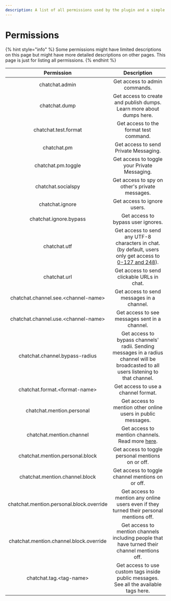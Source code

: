 ```yaml
---
description: A list of all permissions used by the plugin and a simple description.
---
```


# Permissions

{% hint style="info" %}
Some permissions might have limited descriptions on this page but might have more detailed descriptions on other pages. This page is just for listing all permissions.
{% endhint %}

|                Permission                |                                                               Description                                                              |
| :--------------------------------------: | :------------------------------------------------------------------------------------------------------------------------------------: |
|              chatchat.admin              |                                                      Get access to admin commands.                                                     |
|               chatchat.dump              |                                  Get access to create and publish dumps. Learn more about dumps here.                                  |
|           chatchat.test.format           |                                                 Get access to the format test command.                                                 |
|                chatchat.pm               |                                                  Get access to send Private Messaging.                                                 |
|            chatchat.pm.toggle            |                                              Get access to toggle your Private Messaging.                                              |
|            chatchat.socialspy            |                                             Get access to spy on other's private messages.                                             |
|              chatchat.ignore             |                                                       Get access to ignore users.                                                      |
|          chatchat.ignore.bypass          |                                                   Get access to bypass user ignores.                                                   |
|               chatchat.utf               |  Get access to send any UTF-8 characters in chat. (by default, users only get access to [0-127 and 248](https://www.asciitable.com/)). |
|               chatchat.url               |                                               Get access to send clickable URLs in chat.                                               |
|   chatchat.channel.see.\<channel-name>   |                                                Get access to send messages in a channel.                                               |
|   chatchat.channel.use.\<channel-name>   |                                              Get access to see messages sent in a channel.                                             |
|      chatchat.channel.bypass-radius      | Get access to bypass channels' radii. Sending messages in a radius channel will be broadcasted to all users listening to that channel. |
|      chatchat.format.\<format-name>      |                                                   Get access to use a channel format.                                                  |
|         chatchat.mention.personal        |                                      Get access to mention other online users in public messages.                                      |
|         chatchat.mention.channel         |                             Get access to mention channels. Read more [here](mentions.md#channel-mentions).                            |
|      chatchat.mention.personal.block     |                                            Get access to toggle personal mentions on or off.                                           |
|      chatchat.mention.channel.block      |                                            Get access to toggle channel mentions on or off.                                            |
| chatchat.mention.personal.block.override |                         Get access to mention any online users even if they turned their personal mentions off.                        |
|  chatchat.mention.channel.block.override |                      Get access to mention channels including people that have turned their channel mentions off.                      |
|         chatchat.tag.\<tag-name>         |                         Get access to use custom tags inside public messages. See all the available tags here.                         |
